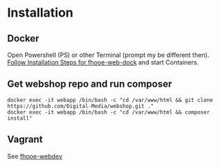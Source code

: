 # Installation

## Docker
Open Powershell (PS) or other Terminal (prompt my be different then).
[Follow Installation Steps for fhooe-web-dock](https://github.com/Digital-Media/fhooe-web-dock/blob/main/INSTALL.md) 
and start Containers.

## Get webshop repo and run composer
```shell
docker exec -it webapp /bin/bash -c "cd /var/www/html && git clone https://github.com/Digital-Media/webshop.git ."
docker exec -it webapp /bin/bash -c "cd /var/www/html && composer install"
```

## Vagrant

See [fhooe-webdev](https://github.com/Digital-Media/fhooe-webdev)
